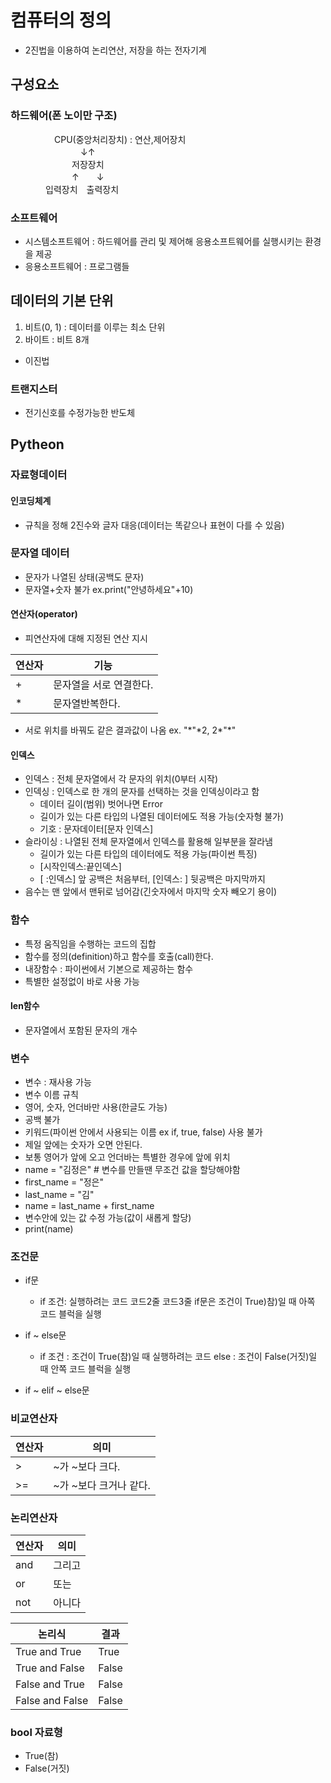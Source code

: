 # 컴퓨터의 정의
- 2진법을 이용하여 논리연산, 저장을 하는 전자기계
## 구성요소
### 하드웨어(폰 노이만 구조)  
　　　　　CPU(중앙처리장치) : 연산,제어장치    
　　　　　　　　↓↑  
　　　　　　　저장장치  
　　　　　　　↑　　↓  
　　　　입력장치　출력장치  
### 소프트웨어
- 시스템소프트웨어 : 하드웨어를 관리 및 제어해 응용소프트웨어를 실행시키는 환경을 제공
- 응용소프트웨어 : 프로그램들
## 데이터의 기본 단위
1. 비트(0, 1) : 데이터를 이루는 최소 단위
2. 바이트 : 비트 8개
- 이진법
### 트랜지스터
- 전기신호를 수정가능한 반도체

## Pytheon
### 자료형데이터
#### 인코딩체계
- 규칙을 정해 2진수와 글자 대응(데이터는 똑같으나 표현이 다를 수 있음)

### 문자열 데이터
- 문자가 나열된 상태(공백도 문자)
- 문자열+숫자 불가 ex.print("안녕하세요"+10)
#### 연산자(operator)
- 피연산자에 대해 지정된 연산 지시  

연산자 | 기능  
-----|----  
\+|문자열을 서로 연결한다.
\*|문자열반복한다.

- 서로 위치를 바꿔도 같은 결과값이 나옴
  ex. "\*"\*2, 2\*"\*"  

#### 인덱스
- 인덱스 : 전체 문자열에서 각 문자의 위치(0부터 시작)
- 인덱싱 : 인덱스로 한 개의 문자를 선택하는 것을 인덱싱이라고 함
  - 데이터 길이(범위) 벗어나면 Error
  - 길이가 있는 다른 타입의 나열된 데이터에도 적용 가능(숫자형 불가)
  - 기호 : 문자데이터[문자 인덱스]
- 슬라이싱 : 나열된 전체 문자열에서 인덱스를 활용해 일부분을 잘라냄
  - 길이가 있는 다른 타입의 데이터에도 적용 가능(파이썬 특징)
  - [시작인덱스:끝인덱스]
   - [ :인덱스] 앞 공백은 처음부터, [인덱스: ] 뒷공백은 마지막까지
- 음수는 맨 앞에서 맨뒤로 넘어감(긴숫자에서 마지막 숫자 빼오기 용이)

### 함수
- 특정 움직임을 수행하는 코드의 집합
- 함수를 정의(definition)하고 함수를 호출(call)한다.
- 내장함수 : 파이썬에서 기본으로 제공하는 함수
- 특별한 설정없이 바로 사용 가능

#### len함수
- 문자열에서 포함된 문자의 개수

### 변수
- 변수 : 재사용 가능
- 변수 이름 규칙
- 영어, 숫자, 언더바만 사용(한글도 가능)
- 공백 불가
- 키워드(파이썬 안에서 사용되는 이름 ex if, true, false) 사용 불가
- 제일 앞에는 숫자가 오면 안된다.
- 보통 영어가 앞에 오고 언더바는 특별한 경우에 앞에 위치
- name = "김정은" # 변수를 만들땐 무조건 값을 할당해야함
- first_name = "정은"
- last_name = "김"
- name = last_name + first_name
- 변수안에 있는 값 수정 가능(값이 새롭게 할당)
- print(name)

### 조건문
- if문
  - if 조건:
      실행하려는 코드
       코드2줄
       코드3줄
if문은 조건이 True)참)일 때 아쪽 코드 블럭을 실행

- if ~ else문
  - if 조건 : 
    조건이 True(참)일 때 실행하려는 코드
  else : 
    조건이 False(거짓)일 때 안쪽 코드 블럭을 실행

- if ~ elif ~ else문

### 비교연산자
연산자|의미
-----|----
\> |~가 ~보다 크다.
\>=|~가 ~보다 크거나 같다.
### 논리연산자
연산자|의미
-----|----
and|그리고
or|또는
not|아니다

논리식|결과
-----|----
True and True | True
True and False|False
False and True|False
False and False|False

### bool 자료형
- True(참)
- False(거짓)

